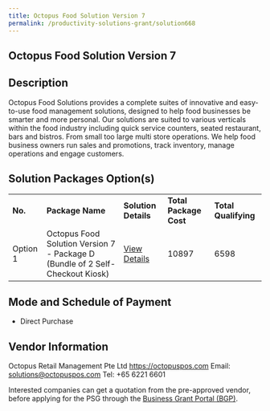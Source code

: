 ```yaml
---
title: Octopus Food Solution Version 7
permalink: /productivity-solutions-grant/solution668
---
```


## Octopus Food Solution Version 7

## Description

Octopus Food Solutions provides a complete suites of innovative and easy-to-use food management solutions, designed to help food businesses be smarter and more personal. Our solutions are suited to various verticals within the food industry including quick service counters, seated restaurant, bars and bistros. From small too large multi store operations. We help food business owners run sales and promotions, track inventory, manage operations and engage customers.


## Solution Packages Option(s)

<table>
<tr>
<td><b>No.</b></td>
<td><b>Package Name</b></td>
<td><b>Solution Details</b></td>
<td><b>Total Package Cost</b></td>
<td><b>Total Qualifying</b></td>
</tr>
<tr>
<td>Option 1</td>
<td>Octopus Food Solution Version 7 - Package D (Bundle of 2 Self-Checkout Kiosk)</td>
<td><a href='https://www.gobusiness.gov.sg/images/psg/Octopus_Retail_Management_20200080_Annex_3_20200625144838_Part_4.pdf'>View Details</a></td>
<td>10897</td>
<td>6598</td>
</tr>
</table>

## Mode and Schedule of Payment

 - Direct Purchase

## Vendor Information

 Octopus Retail Management Pte Ltd
https://octopuspos.com
Email: solutions@octopuspos.com
Tel: +65 6221 6601

Interested companies can get a quotation from the pre-approved vendor, before applying for the PSG through the <a href='https://www.businessgrants.gov.sg/'>Business Grant Portal (BGP)</a>.
